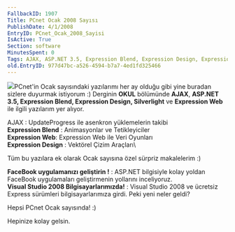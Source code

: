 ```yaml
---
FallbackID: 1907
Title: PCnet Ocak 2008 Sayısı
PublishDate: 4/1/2008
EntryID: PCnet_Ocak_2008_Sayisi
IsActive: True
Section: software
MinutesSpent: 0
Tags: AJAX, ASP.NET 3.5, Expression Blend, Expression Design, Expression Web, Silverlight, Visual Studio 2008, ASP.NET
old.EntryID: 977d47bc-a526-4594-b7a7-4ed1fd325466
---
```

![](http://cdn.daron.yondem.com/assets/1907/pcnet.png)PCnet'in Ocak
sayısındaki yazılarımı her ay olduğu gibi yine buradan sizlere duyurmak
istiyorum :) Derginin **OKUL** bölümünde **AJAX**, **ASP.NET 3.5,
Expression Blend, Expression Design, Silverlight** ve **Expression Web**
ile ilgili yazılarım yer alıyor.

AJAX : UpdateProgress ile asenkron yüklemelerin takibi\
 **Expression Blend** : Animasyonlar ve Tetikleyiciler\
 **Expression Web**: Expression Web ile Veri Oyunları\
 **Expression Design** : Vektörel Çizim Araçları\

Tüm bu yazılara ek olarak Ocak sayısına özel sürpriz makalelerim :)

**FaceBook uygulamanızı geliştirin !** : ASP.NET bilgisiyle kolay yoldan
FaceBook uygulamaları geliştirmenin yollarını inceliyoruz.\
 **Visual Studio 2008 Bilgisayarlarımızda!** : Visual Studio 2008 ve
ücretsiz Express sürümleri bilgisayarlarımıza girdi. Peki yeni neler
geldi?

Hepsi PCnet Ocak sayısında! :)

Hepinize kolay gelsin.


